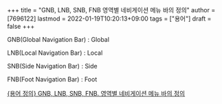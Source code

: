 +++
title = "GNB, LNB, SNB, FNB 영역별 네비게이션 메뉴 바의 정의"
author = [7696122]
lastmod = 2022-01-19T10:20:13+09:00
tags = ["용어"]
draft = false
+++

GNB(Global Navigation Bar)
: Global

LNB(Local Navigation Bar)
: Local

SNB(Side Navigation Bar)
: Side

FNB(Foot Navigation Bar)
: Foot

[{용어 정의} GNB, LNB, SNB, FNB. 영역별 네비게이션 메뉴 바의 정의](https://iamfreeman.tistory.com/entry/GNB-LNB-SNB-FNB-%EC%A0%95%EC%9D%98)
